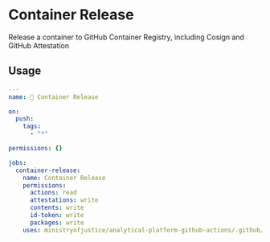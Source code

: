 # Container Release

Release a container to GitHub Container Registry, including Cosign and GitHub Attestation

## Usage

```yaml
---
name: 🔖 Container Release

on:
  push:
    tags:
      - "*"

permissions: {}

jobs:
  container-release:
    name: Container Release
    permissions:
      actions: read
      attestations: write
      contents: write
      id-token: write
      packages: write
    uses: ministryofjustice/analytical-platform-github-actions/.github/workflows/reusable-container-release.yml@main
```
